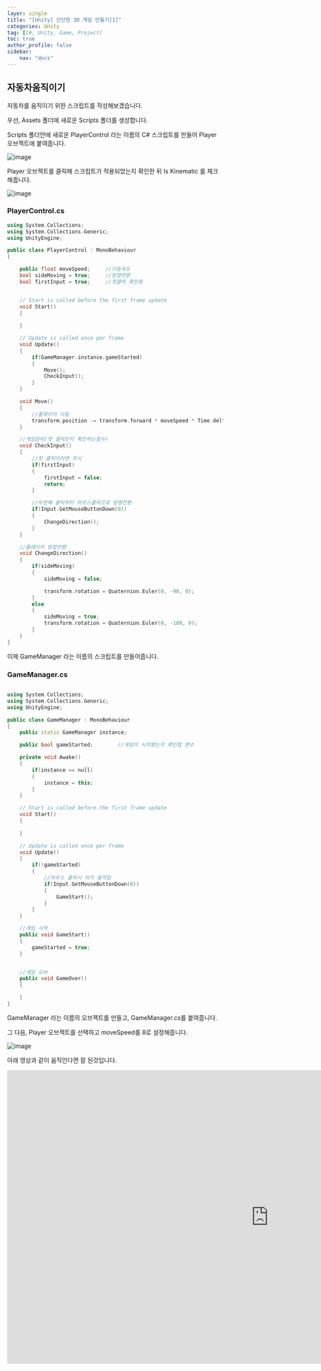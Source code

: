 ```yaml
---
layer: single
title: "[Unity] 간단한 3D 게임 만들기[1]"
categories: Unity
tag: [C#, Unity, Game, Project]
toc: true
author_profile: false
sidebar: 
    nav: "docs"
---
```



## 자동차움직이기

자동차를 움직이기 위한 스크립트를 작성해보겠습니다.

우선, Assets 폴더에 새로운 Scripts 폴더를 생성합니다.

Scripts 폴더안에 새로운 PlayerControl 라는 이름의 C# 스크립트를 만들어 Player 오브젝트에 붙여줍니다.

![image](/images/2023-03-25/capture_1.png)



Player 오브젝트를 클릭해 스크립트가 적용되었는지 확인한 뒤 Is Kinematic 를 체크해줍니다.


![image](/images/2023-03-25/capture_2.png)



### PlayerControl.cs

```c++
using System.Collections;
using System.Collections.Generic;
using UnityEngine;

public class PlayerControl : MonoBehaviour
{

    public float moveSpeed;     //이동속도
    bool sideMoving = true;     //방향전환
    bool firstInput = true;     //첫클릭 확인용


    // Start is called before the first frame update
    void Start()
    {
        
    }

    // Update is called once per frame
    void Update()
    {
        if(GameManager.instance.gameStarted)
        {
            Move();
            CheckInput();
        }
    }

    void Move()
    {
        //플레이어 이동
        transform.position -= transform.forward * moveSpeed * Time.deltaTime;
    }

    //게임준비(첫 클릭인지 확인하는함수)
    void CheckInput()
    {
        //첫 클릭이라면 무시
        if(firstInput)
        {
            firstInput = false;
            return;
        }

        //두번째 클릭부터 마우스클릭으로 방향전환
        if(Input.GetMouseButtonDown(0))
        {
            ChangeDirection();
        }
    }

    //플레이어 방향전환
    void ChangeDirection()
    {
        if(sideMoving)
        {
            sideMoving = false;

            transform.rotation = Quaternion.Euler(0, -90, 0);
        }
        else
        {
            sideMoving = true;
            transform.rotation = Quaternion.Euler(0, -180, 0);
        }
    }
}

```


이제 GameManager 라는 이름의 스크립트를 만들어줍니다.

### GameManager.cs

```c++

using System.Collections;
using System.Collections.Generic;
using UnityEngine;

public class GameManager : MonoBehaviour
{
    public static GameManager instance;

    public bool gameStarted;        //게임이 시작됐는지 확인할 변수

    private void Awake()
    {
        if(instance == null)
        {
            instance = this;
        }
    }

    // Start is called before the first frame update
    void Start()
    {
        
    }

    // Update is called once per frame
    void Update()
    {
        if(!gameStarted)
        {
            //마우스 클릭시 차가 움직임
            if(Input.GetMouseButtonDown(0))
            {
                GameStart();
            }
        }
    }

    //게임 시작
    public void GameStart()
    {
        gameStarted = true;
    }


    //게임 오버
    public void GameOver()
    {

    }
}

```

GameManager 라는 이름의 오브젝트를 만들고, GameManager.cs를 붙여줍니다.

그 다음, Player 오브젝트를 선택하고 moveSpeed를 8로 설정해줍니다.

![image](/images/2023-03-25/capture_3.png)




아래 영상과 같이 움직인다면 잘 된것입니다.

<iframe width="1217" height="685" src="https://www.youtube.com/embed/Q4u4LTxNKag" title="InfiniteZigzag1" frameborder="0" allow="accelerometer; autoplay; clipboard-write; encrypted-media; gyroscope; picture-in-picture; web-share" allowfullscreen></iframe>